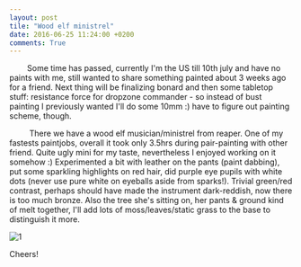 ```yaml
---
layout: post
tile: "Wood elf ministrel"
date: 2016-06-25 11:24:00 +0200
comments: True
---
```



&nbsp;&nbsp;&nbsp;&nbsp;&nbsp;&nbsp;&nbsp;&nbsp;Some time has passed, currently I'm the US till 10th july and have no paints with me, still wanted to share something painted about 3 weeks ago for a friend. Next thing will be finalizing bonard and then some tabletop stuff: resistance force for dropzone commander - so instead of bust painting I previously wanted I'll do some 10mm :) have to figure out painting scheme, though.


&nbsp;&nbsp;&nbsp;&nbsp;&nbsp;&nbsp;&nbsp;&nbsp;
There we have a wood elf musician/ministrel from reaper. One of my fastests paintjobs, overall it took only 3.5hrs during pair-painting with other friend. Quite ugly mini for my taste, nevertheless I enjoyed working on it somehow :) Experimented a bit with leather on the pants (paint dabbing), put some sparkling highlights on red hair, did purple eye pupils with white dots (never use pure white on eyeballs aside from sparks!).
Trivial green/red contrast, perhaps should have made the instrument dark-reddish, now there is too much bronze. Also the tree she's sitting on, her pants & ground kind of melt together, I'll add lots of moss/leaves/static grass to the base to distinguish it more.

![1](http://drive.google.com/uc?export=view&id=0B8W6Bk6dW7cabWZkeG9RMEVZMzQ)


Cheers!
